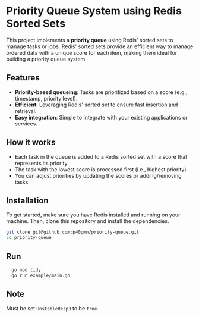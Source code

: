 # Priority Queue System using Redis Sorted Sets

This project implements a **priority queue** using Redis' sorted sets to manage tasks or jobs. Redis' sorted sets provide an efficient way to manage ordered data with a unique score for each item, making them ideal for building a priority queue system.

## Features

- **Priority-based queueing**: Tasks are prioritized based on a score (e.g., timestamp, priority level).
- **Efficient**: Leveraging Redis' sorted set to ensure fast insertion and retrieval.
- **Easy integration**: Simple to integrate with your existing applications or services.

## How it works

- Each task in the queue is added to a Redis sorted set with a score that represents its priority.
- The task with the lowest score is processed first (i.e., highest priority).
- You can adjust priorities by updating the scores or adding/removing tasks.

## Installation

To get started, make sure you have Redis installed and running on your machine. Then, clone this repository and install the dependencies.

```bash
git clone git@github.com:p40pmn/priority-queue.git
cd priority-queue
```

## Run
```bash
  go mod tidy
  go run example/main.go
```

## Note

Must be set ```UnstableResp3``` to be ```true```.
